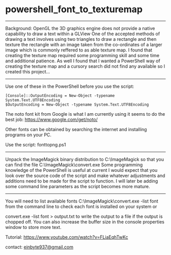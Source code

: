# powershell_font_to_texturemap

*******************
Background: OpenGL the 3D graphics engine does not provide a native capability to draw a text within a GLView
One of the accepted methods of drawing a text involves using two triangles to draw a rectangle and then texture
the rectangle with an image taken from the co-ordinates of a larger image which is commonly reffered to as able
texture map. I found that creating the texture map required some programming skill and some time and additional
patience. As well I found that I wanted a PowerShell way of creating the texture map and a cursory search did
not find any available so I created this project...
*******************

Use one of these in the PowerShell before you use the script:

	[Console]::OutputEncoding = New-Object -typename System.Text.UTF8Encoding
	$OutputEncoding = New-Object -typename System.Text.UTF8Encoding
	
The noto font kit from Google is what I am currently using it seems to do the best job:
https://www.google.com/get/noto/

Other fonts can be obtained by searching the internet and installing programs on your PC.

Use the script: fonttopng.ps1
*****
Unpack the ImageMagick binary distribution to C:\ImageMagick so that you can find the file C:\ImageMagick\convert.exe
Some programming knowledge of the PowerShell is useful at current I would expect that you look over the source code
of the script and make whatever adjustments and additions need to be made for the script to function. I will later
be adding some command line parameters as the script becomes more mature.
******
You will need to list available fonts C:\ImageMagick\convert.exe -list font from the command line to check each font
is installed on your system or

convert.exe -list font > output.txt to write the output to a file if the output is chopped off. You can also increase
the buffer size in the console properties window to store more text.

Tutorial:
https://www.youtube.com/watch?v=FLiaEqhTwKc

contact: einbyte937@gmail.com